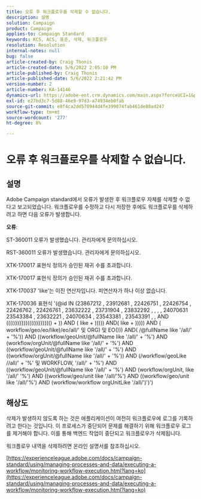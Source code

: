 ```yaml
---
title: 오류 후 워크플로우를 삭제할 수 없습니다.
description: 설명
solution: Campaign
product: Campaign
applies-to: Campaign Standard
keywords: KCS, ACS, 표준, 삭제, 워크플로우
resolution: Resolution
internal-notes: null
bug: false
article-created-by: Craig Thonis
article-created-date: 5/6/2022 2:05:10 PM
article-published-by: Craig Thonis
article-published-date: 5/6/2022 2:21:42 PM
version-number: 2
article-number: KA-14146
dynamics-url: https://adobe-ent.crm.dynamics.com/main.aspx?forceUCI=1&pagetype=entityrecord&etn=knowledgearticle&id=4130ca86-45cd-ec11-a7b5-6045bd00d4f5
exl-id: e27bd3c7-5d88-46e9-97d3-a74934eb0fab
source-git-commit: e8f4ca2dd578944d4fe399074fab461de88ad247
workflow-type: tm+mt
source-wordcount: '277'
ht-degree: 8%

---
```


# 오류 후 워크플로우를 삭제할 수 없습니다.

## 설명


Adobe Campaign standard에서 오류가 발생한 후 워크플로우 자체를 삭제할 수 없다고 보고되었습니다. 워크플로우를 수정하고 다시 저장한 후에도 워크플로우를 삭제하려고 하면 다음 오류가 발생합니다.

<b>오류</b>:

ST-360011 오류가 발생했습니다. 관리자에게 문의하십시오.

RST-360011 오류가 발생했습니다. 관리자에게 문의하십시오.

XTK-170017 표현식 정의가 승인된 재귀 수를 초과합니다.

XTK-170017 표현식 정의가 승인된 재귀 수를 초과합니다.

XTK-170037 &#39;like&#39;는 이진 연산자입니다. 피연산자가 하나 이상 없습니다.

XTK-170036 표현식 &#39;(@id IN (23867212 , 23912681 , 22426751 , 22426754 , 22426762 , 22426761 , 23632222 , 23731904 , 23832292 , , , , 24070631 23543384 , 23632221 , 24070634 , 23543381 , 23543391 , , AND ((((((((((((((((((((((() + )) AND ( like + ))))) AND( like + ))))) AND ( workflow/geo/eo/like)/eo/all/&#39; 및 ORG) 및 EO())) AND( /@fullName like &#39;/all/&#39; + &#39;%&#39;)) AND ((workflow/geoUnit/@fullName like &#39;/all/&#39; + &#39;%&#39;) AND (workflow/orgUnit/@fullName like &#39;/all/&#39; + &#39;%&#39;) AND ((workflow/geoUnit/@fullName like &#39;/all/&#39; + &#39;%&#39;) AND ((workflow/orgUnit/@fullName like &#39;/all/&#39; + &#39;%&#39;)) AND (/workflow/geoLike //all/&#39; + &#39;%&#39; 및 WORKFLOW, &#39;/all/&#39; + &#39;%&#39;) AND ((workflow/geoUnit/@fullName like &#39;/all/&#39; + &#39;%&#39;) AND (workflow/orgUnit, like &#39;/all/&#39; &#39;%&#39;) AND ((workflow/geo/unit like &#39;/all/&#39;%&#39;) AND ((workflow/geo/unit like &#39;/all/&#39;%&#39;) AND (workflow/workflow orgUnitLike &#39;/all/&#39;)&#39;)&#39;)




## 해상도


삭제가 발생하지 않도록 하는 것은 애플리케이션이 여전히 워크플로우에 로그를 기록하려고 한다는 것입니다. 이 프로세스가 중단되어 문제를 해결하기 위해 워크플로우 로그를 제거해야 합니다. 이를 통해 백엔드 작업이 중단되고 워크플로우가 삭제됩니다.



워크플로우 내역을 삭제하려면 온라인 설명서를 참조하십시오.

[https://experienceleague.adobe.com/docs/campaign-standard/using/managing-processes-and-data/executing-a-workflow/monitoring-workflow-execution.html?lang=ko](https://experienceleague.adobe.com/docs/campaign-standard/using/managing-processes-and-data/executing-a-workflow/monitoring-workflow-execution.html?lang=ko)
